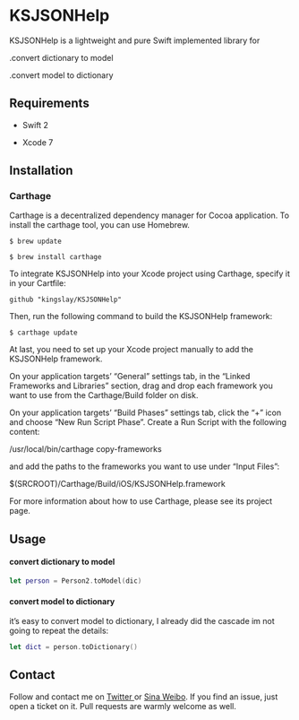 # 		KSJSONHelp

KSJSONHelp is a lightweight and pure Swift implemented library for 

.convert dictionary to model

.convert model to dictionary

## Requirements

- Swift 2


- Xcode 7

## Installation

### Carthage

Carthage is a decentralized dependency manager for Cocoa application. To install the carthage tool, you can use Homebrew.

``` shell
$ brew update

$ brew install carthage
```



To integrate KSJSONHelp into your Xcode project using Carthage, specify it in your Cartfile:

`github "kingslay/KSJSONHelp"`

Then, run the following command to build the KSJSONHelp framework:

`$ carthage update`

At last, you need to set up your Xcode project manually to add the KSJSONHelp framework.

On your application targets’ “General” settings tab, in the “Linked Frameworks and Libraries” section, drag and drop each framework you want to use from the Carthage/Build folder on disk.

On your application targets’ “Build Phases” settings tab, click the “+” icon and choose “New Run Script Phase”. Create a Run Script with the following content:

/usr/local/bin/carthage copy-frameworks

and add the paths to the frameworks you want to use under “Input Files”:

$(SRCROOT)/Carthage/Build/iOS/KSJSONHelp.framework

For more information about how to use Carthage, please see its project page.

## Usage

#### convert dictionary to model

``` swift
let person = Person2.toModel(dic)
```

#### convert model to dictionary

it’s easy to convert model to dictionary, I already did the cascade im not going to repeat the details:

``` swift
let dict = person.toDictionary()
```

## Contact

Follow and contact me on [Twitter ](https://twitter.com/kingslay01)or [Sina Weibo](http://weibo.com/p/1005051702286027/home?from=page_100505&mod=TAB#place)[](http://weibo.com/p/1005051702286027/home?from=page_100505&mod=TAB#place). If you find an issue, just open a ticket on it. Pull requests are warmly welcome as well.



